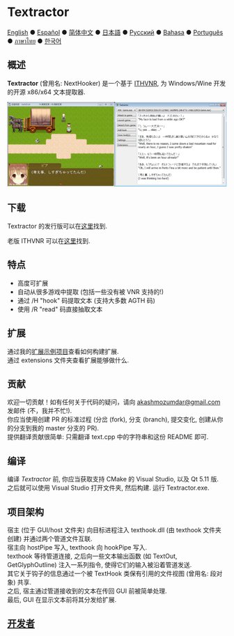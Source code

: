 # Textractor

[English](README.md) ● [Español](README_ES.md) ● [简体中文](README_SC.md) ● [日本語](README_JP.md) ● [Русский](README_RU.md) ● [Bahasa](README_ID.md) ● [Português](README_PT.md) ● [ภาษาไทย](README_TH.md) ● [한국어](README_KR.md)

## 概述

**Textractor** (曾用名: NextHooker) 是一个基于 [ITHVNR](http://www.hongfire.com/forum/showthread.php/438331-ITHVNR-ITH-with-the-VNR-engine), 为 Windows/Wine 开发的开源 x86/x64 文本提取器.<br>

![它工作起来的样子](screenshot.png)

## 下载

Textractor 的发行版可以在[这里](https://github.com/Artikash/Textractor/releases)找到.

老版 ITHVNR 可以在[这里](https://github.com/mireado/ITHVNR/releases)找到.

## 特点

- 高度可扩展
- 自动从很多游戏中提取 (包括一些没有被 VNR 支持的!)
- 通过 /H "hook" 码提取文本 (支持大多数 AGTH 码)
- 使用 /R "read" 码直接抽取文本

## 扩展

通过我的[扩展示例项目](https://github.com/Artikash/ExampleExtension)查看如何构建扩展.<br>
通过 extensions 文件夹查看扩展能够做什么.

## 贡献

欢迎一切贡献！如有任何关于代码的疑问，请向 akashmozumdar@gmail.com 发邮件 (不，我并不忙!).<br>
你应当使用创建 PR 的标准过程 (分岔 (fork), 分支 (branch), 提交变化, 创建从你的分支到我的 master 分支的 PR).<br>
提供翻译贡献很简单: 只需翻译 text.cpp 中的字符串和这份 README 即可.

## 编译

编译 *Textractor* 前, 你应当获取支持 CMake 的 Visual Studio, 以及 Qt 5.11 版.<br>
之后就可以使用 Visual Studio 打开文件夹, 然后构建. 运行 Textractor.exe.

## 项目架构

宿主 (位于 GUI/host 文件夹) 向目标进程注入 texthook.dll (由 texthook 文件夹创建) 并通过两个管道文件互联.<br>
宿主向 hostPipe 写入, texthook 向 hookPipe 写入.<br>
texthook 等待管道连接, 之后向一些文本输出函数 (如 TextOut, GetGlyphOutline) 注入一系列指令, 使得它们的输入被沿着管道发送.<br>
其它关于钩子的信息通过一个被 TextHook 类保有引用的文件视图 (曾用名: 段对象) 共享.<br>
之后, 宿主通过管道接收到的文本在传回 GUI 前被简单处理.<br>
最后, GUI 在显示文本前将其分发给扩展.

## [开发者](CREDITS.md)
